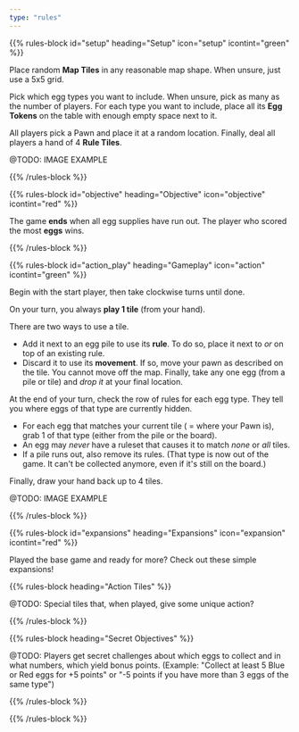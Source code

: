 ```yaml
---
type: "rules"
---
```


{{% rules-block id="setup" heading="Setup" icon="setup" icontint="green" %}}

Place random **Map Tiles** in any reasonable map shape. When unsure, just use a 5x5 grid.

Pick which egg types you want to include. When unsure, pick as many as the number of players. For each type you want to include, place all its **Egg Tokens** on the table with enough empty space next to it.

All players pick a Pawn and place it at a random location. Finally, deal all players a hand of 4 **Rule Tiles**.

@TODO: IMAGE EXAMPLE

{{% /rules-block %}}

{{% rules-block id="objective" heading="Objective" icon="objective" icontint="red" %}}

The game **ends** when all egg supplies have run out. The player who scored the most **eggs** wins.

{{% /rules-block %}}

{{% rules-block id="action_play" heading="Gameplay" icon="action" icontint="green" %}}

Begin with the start player, then take clockwise turns until done.

On your turn, you always **play 1 tile** (from your hand). 

There are two ways to use a tile.
* Add it next to an egg pile to use its **rule**. To do so, place it next to _or_ on top of an existing rule.
* Discard it to use its **movement**. If so, move your pawn as described on the tile. You cannot move off the map. Finally, take any one egg (from a pile or tile) and _drop it_ at your final location.

At the end of your turn, check the row of rules for each egg type. They tell you where eggs of that type are currently hidden.
* For each egg that matches your current tile ( = where your Pawn is), grab 1 of that type (either from the pile or the board).
* An egg may _never_ have a ruleset that causes it to match _none_ or _all_ tiles.
* If a pile runs out, also remove its rules. (That type is now out of the game. It can't be collected anymore, even if it's still on the board.)

Finally, draw your hand back up to 4 tiles.

@TODO: IMAGE EXAMPLE

{{% /rules-block %}}

{{% rules-block id="expansions" heading="Expansions" icon="expansion" icontint="red" %}}

Played the base game and ready for more? Check out these simple expansions!

{{% rules-block heading="Action Tiles" %}}

@TODO: Special tiles that, when played, give some unique action?

{{% /rules-block %}}

{{% rules-block heading="Secret Objectives" %}}

@TODO: Players get secret challenges about which eggs to collect and in what numbers, which yield bonus points. (Example: "Collect at least 5 Blue or Red eggs for +5 points" or "-5 points if you have more than 3 eggs of the same type")

{{% /rules-block %}}

{{% /rules-block %}}